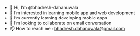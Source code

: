 - 👋 Hi, I’m @bhadresh-dahanuwala
- 👀 I’m interested in learning mobile app and web development
- 🌱 I’m currently learning developing mobile apps
- 💞️ I’m looking to collaborate on email conversation
- 📫 How to reach me : bhadresh.dahanuwala@gmail.com

<!---
bhadresh-dahanuwala/bhadresh-dahanuwala is a ✨ special ✨ repository because its `README.md` (this file) appears on your GitHub profile.
You can click the Preview link to take a look at your changes.
--->
